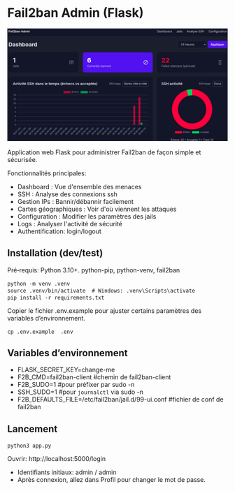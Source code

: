 # Fail2ban Admin (Flask)
![fail2ban](./1-fail2ban-flask.png)

Application web Flask pour administrer Fail2ban de façon simple et sécurisée.

Fonctionnalités principales:
- Dashboard : Vue d'ensemble des menaces
- SSH : Analyse des connexions ssh
- Gestion IPs : Bannir/débannir facilement
- Cartes géographiques : Voir d'où viennent les attaques
- Configuration : Modifier les paramètres des jails
- Logs : Analyser l'activité de sécurité
- Authentification: login/logout


## Installation (dev/test)
Pré‑requis: Python 3.10+.
python-pip, python-venv, fail2ban 

```
python -m venv .venv
source .venv/bin/activate  # Windows: .venv\Scripts\activate
pip install -r requirements.txt
```

Copier le fichier .env.example pour ajuster certains paramètres des variables d’environnement.

```
cp .env.example  .env
```

## Variables d’environnement
- FLASK_SECRET_KEY=change-me
- F2B_CMD=fail2ban-client    #chemin de fail2ban-client
- F2B_SUDO=1                 #pour préfixer par sudo -n
- SSH_SUDO=1                 #pour `journalctl` via sudo -n
- F2B_DEFAULTS_FILE=/etc/fail2ban/jail.d/99-ui.conf   #fichier de conf de fail2ban


## Lancement
```
python3 app.py
```

Ouvrir: http://localhost:5000/login
- Identifiants initiaux: admin / admin
- Après connexion, allez dans Profil pour changer le mot de passe.




